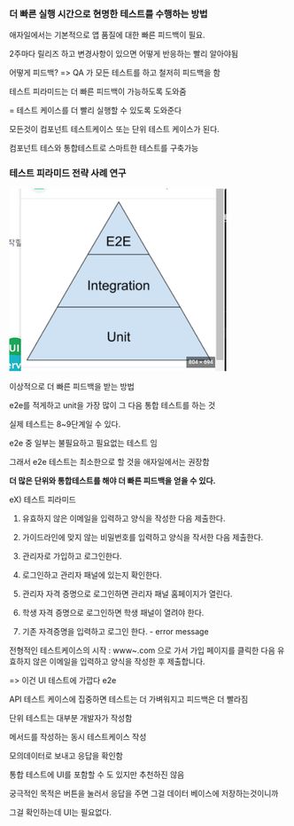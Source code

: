 ### 더 빠른 실행 시간으로 현명한 테스트를 수행하는 방법

애자일에서는 기본적으로 앱 품질에 대한 빠른 피드백이 필요.

2주마다 릴리즈 하고 변경사항이 있으면 어떻게 반응하는 빨리 알아야됨

어떻게 피드백? => QA 가 모든 테스트를 하고 철저히 피드백을 함

테스트 피라미드는 더 빠른 피드백이 가능하도록 도와줌

= 테스트 케이스를 더 빨리 실행할 수 있도록 도와준다

모든것이 컴포넌트 테스트케이스 또는 단위 테스트 케이스가 된다.

컴포넌트 테스와 통합테스트로 스마트한 테스트를 구축가능

### 테스트 피라미드 전략 사례 연구

![Alt text](image-1.png)

이상적으로 더 빠른 피드백을 받는 방법

e2e를 적게하고 unit을 가장 많이 그 다음 통합 테스트를 하는 것

실제 테스트는 8~9단계일 수 있다.

e2e 중 일부는 불필요하고 필요없는 테스트 임

그래서 e2e 테스트는 최소한으로 할 것을 애자일에서는 권장함

<b>더 많은 단위와 통합테스트를 해야 더 빠른 피드백을 얻을 수 있다.</b>

eX) 테스트 피라미드

1. 유효하지 않은 이메일을 입력하고
   양식을 작성한 다음 제출한다.

2. 가이드라인에 맞지 않는 비밀번호를 입력하고 양식을 작서한 다음 제출한다.

3. 관리자로 가입하고 로그인한다.

4. 로그인하고 관리자 패널에 있는지 확인한다.

5. 관리자 자격 증명으로 로그인하면 관리자 패널 홈페이지가 열린다.

6. 학생 자격 증명으로 로그인하면 학생 패널이 열려야 한다.

7. 기존 자격증명을 입력하고 로그인 한다. - error message

전형적인 테스트케이스의 시작 : www~.com 으로 가서 가입 페이지를 클릭한 다음 유효하지 않은 이메일을 입력하고 양식을 작성한 후 제출합니다.

=> 이건 UI 테스트에 가깝다 e2e

API 테스트 케이스에 집중하면 테스트는 더 가벼워지고 피드백은 더 빨라짐

단위 테스트는 대부분 개발자가 작성함

메서드를 작성하는 동시 테스트케이스 작성

모의데이터로 보내고 응답을 확인함

통합 테스트에 UI를 포함할 수 도 있지만 추천하진 않음

궁극적인 목적은 버튼을 눌러서 응답을 주면 그걸 데이터 베이스에 저장하는것이니까

그걸 확인하는데 UI는 필요없다.
